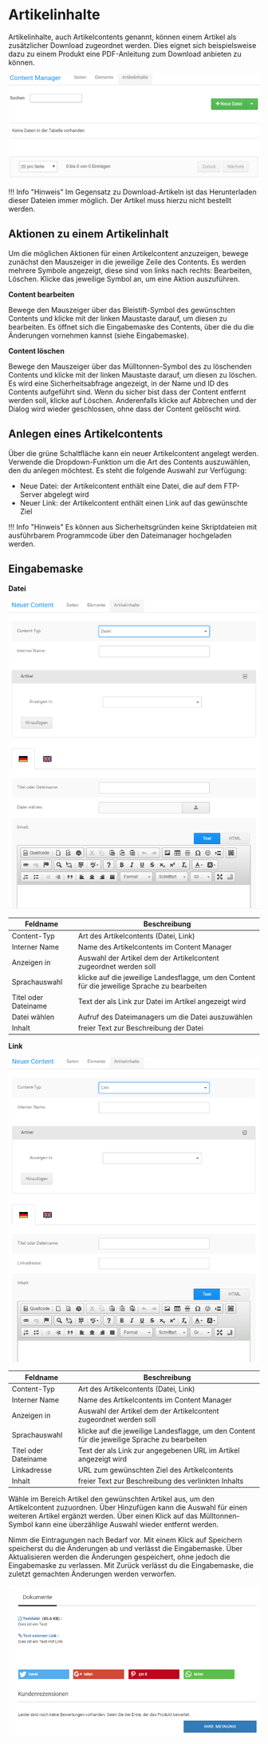 # Artikelinhalte 

Artikelinhalte, auch Artikelcontents genannt, können einem Artikel als zusätzlicher Download zugeordnet werden. Dies eignet sich beispielsweise dazu zu einem Produkt eine PDF-Anleitung zum Download anbieten zu können.

![](Bilder/Abb186_ContentManager_Artikelinhalte.PNG "Artikelinhalte im Content Manager")

!!! Info "Hinweis"
	 Im Gegensatz zu Download-Artikeln ist das Herunterladen dieser Dateien immer möglich. Der Artikel muss hierzu nicht bestellt werden.

## Aktionen zu einem Artikelinhalt 

Um die möglichen Aktionen für einen Artikelcontent anzuzeigen, bewege zunächst den Mauszeiger in die jeweilige Zeile des Contents. Es werden mehrere Symbole angezeigt, diese sind von links nach rechts: Bearbeiten, Löschen. Klicke das jeweilige Symbol an, um eine Aktion auszuführen.

**Content bearbeiten**

Bewege den Mauszeiger über das Bleistift-Symbol des gewünschten Contents und klicke mit der linken Maustaste darauf, um diesen zu bearbeiten. Es öffnet sich die Eingabemaske des Contents, über die du die Änderungen vornehmen kannst \(siehe Eingabemaske\).

**Content löschen**

Bewege den Mauszeiger über das Mülltonnen-Symbol des zu löschenden Contents und klicke mit der linken Maustaste darauf, um diesen zu löschen. Es wird eine Sicherheitsabfrage angezeigt, in der Name und ID des Contents aufgeführt sind. Wenn du sicher bist dass der Content entfernt werden soll, klicke auf Löschen. Anderenfalls klicke auf Abbrechen und der Dialog wird wieder geschlossen, ohne dass der Content gelöscht wird.

## Anlegen eines Artikelcontents 

Über die grüne Schaltfläche kann ein neuer Artikelcontent angelegt werden. Verwende die Dropdown-Funktion um die Art des Contents auszuwählen, den du anlegen möchtest. Es steht die folgende Auswahl zur Verfügung:

-   Neue Datei: der Artikelcontent enthält eine Datei, die auf dem FTP-Server abgelegt wird
-   Neuer Link: der Artikelcontent enthält einen Link auf das gewünschte Ziel

!!! Info "Hinweis"
	 Es können aus Sicherheitsgründen keine Skriptdateien mit ausführbarem Programmcode über den Dateimanager hochgeladen werden.

## Eingabemaske 

**Datei**

![](Bilder/Abb187_ContentManager_ArtikelinhalteNeueDatei.PNG "Artikelinhalte-Eingabemaske für Dateien")

|Feldname|Beschreibung|
|--------|------------|
|Content-Typ|Art des Artikelcontents \(Datei, Link\)|
|Interner Name|Name des Artikelcontents im Content Manager|
|Anzeigen in|Auswahl der Artikel dem der Artikelcontent zugeordnet werden soll|
|Sprachauswahl|klicke auf die jeweilige Landesflagge, um den Content für die jeweilige Sprache zu bearbeiten|
|Titel oder Dateiname|Text der als Link zur Datei im Artikel angezeigt wird|
|Datei wählen|Aufruf des Dateimanagers um die Datei auszuwählen|
|Inhalt|freier Text zur Beschreibung der Datei|

**Link**

![](Bilder/Abb188_ContentManager_ArtikelinhalteNeuerLink.PNG "Artikelinhalte-Eingabemaske für Links")

|Feldname|Beschreibung|
|--------|------------|
|Content-Typ|Art des Artikelcontents \(Datei, Link\)|
|Interner Name|Name des Artikelcontents im Content Manager|
|Anzeigen in|Auswahl der Artikel dem der Artikelcontent zugeordnet werden soll|
|Sprachauswahl|klicke auf die jeweilige Landesflagge, um den Content für die jeweilige Sprache zu bearbeiten|
|Titel oder Dateiname|Text der als Link zur angegebenen URL im Artikel angezeigt wird|
|Linkadresse|URL zum gewünschten Ziel des Artikelcontents|
|Inhalt|freier Text zur Beschreibung des verlinkten Inhalts|

Wähle im Bereich Artikel den gewünschten Artikel aus, um den Artikelcontent zuzuordnen. Über Hinzufügen kann die Auswahl für einen weiteren Artikel ergänzt werden. Über einen Klick auf das Mülltonnen-Symbol kann eine überzählige Auswahl wieder entfernt werden.

Nimm die Eintragungen nach Bedarf vor. Mit einem Klick auf Speichern speicherst du die Änderungen ab und verlässt die Eingabemaske. Über Aktualisieren werden die Änderungen gespeichert, ohne jedoch die Eingabemaske zu verlassen. Mit Zurück verlässt du die Eingabemaske, die zuletzt gemachten Änderungen werden verworfen.

![](Bilder/Abb189_ContentManager_ArtikelinhalteAnzeigeArtikel.PNG "Artikelinhalte auf der Artikeldetailseite")




